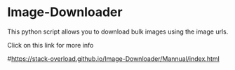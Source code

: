 # Image-Downloader
This python script allows you to download bulk images using the image urls.

Click on this link for more info

#https://stack-overload.github.io/Image-Downloader/Mannual/index.html
